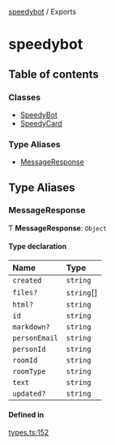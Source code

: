 [speedybot](README.md) / Exports

# speedybot

## Table of contents

### Classes

- [SpeedyBot](classes/SpeedyBot.md)
- [SpeedyCard](classes/SpeedyCard.md)

### Type Aliases

- [MessageResponse](modules.md#messageresponse)

## Type Aliases

### MessageResponse

Ƭ **MessageResponse**: `Object`

#### Type declaration

| Name | Type |
| :------ | :------ |
| `created` | `string` |
| `files?` | `string`[] |
| `html?` | `string` |
| `id` | `string` |
| `markdown?` | `string` |
| `personEmail` | `string` |
| `personId` | `string` |
| `roomId` | `string` |
| `roomType` | `string` |
| `text` | `string` |
| `updated?` | `string` |

#### Defined in

[types.ts:152](https://github.com/valgaze/speedybot/blob/5b515a7/src/types.ts#L152)
